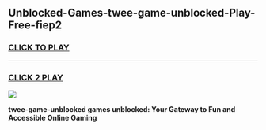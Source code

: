 
## Unblocked-Games-twee-game-unblocked-Play-Free-fiep2
<h3>
<a href="https://premium76.site?title=twee-game-unblocked&ref=18A">CLICK TO PLAY</a></h3>
<hr>

<h3>
<a href="https://premium76.site?title=twee-game-unblocked&ref=18A">CLICK 2 PLAY</a>
  
</h3>

<a href="https://premium76.site?title=twee-game-unblocked&ref=18A"><img src="https://clearcache.store/games.png"></a>


**twee-game-unblocked games unblocked: Your Gateway to Fun and Accessible Online Gaming**
